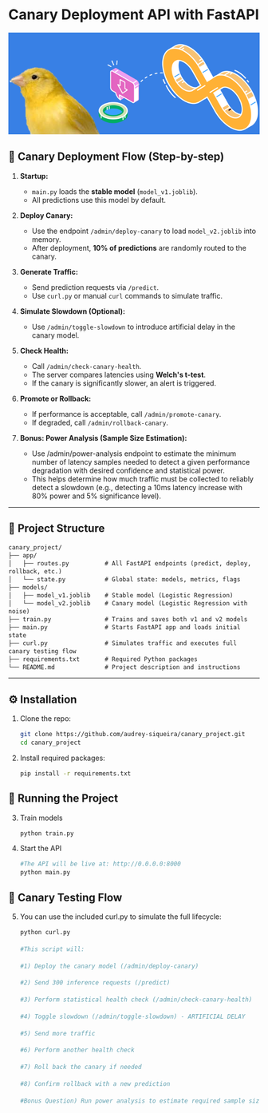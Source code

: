 # Canary Deployment API with FastAPI

![Architecture](image.png)


## 🔁 Canary Deployment Flow (Step-by-step)

1. **Startup:**
   - `main.py` loads the **stable model** (`model_v1.joblib`).
   - All predictions use this model by default.

2. **Deploy Canary:**
   - Use the endpoint `/admin/deploy-canary` to load `model_v2.joblib` into memory.
   - After deployment, **10% of predictions** are randomly routed to the canary.

3. **Generate Traffic:**
   - Send prediction requests via `/predict`.
   - Use `curl.py` or manual `curl` commands to simulate traffic.

4. **Simulate Slowdown (Optional):**
   - Use `/admin/toggle-slowdown` to introduce artificial delay in the canary model.

5. **Check Health:**
   - Call `/admin/check-canary-health`.
   - The server compares latencies using **Welch's t-test**.
   - If the canary is significantly slower, an alert is triggered.

6. **Promote or Rollback:**
   - If performance is acceptable, call `/admin/promote-canary`.
   - If degraded, call `/admin/rollback-canary`.

7. **Bonus: Power Analysis (Sample Size Estimation):**
   - Use /admin/power-analysis endpoint to estimate the minimum number of latency samples needed to detect a given performance degradation with desired confidence and statistical power.
   - This helps determine how much traffic must be collected to reliably detect a slowdown (e.g., detecting a 10ms latency increase with 80% power and 5% significance level).


---


## 📁 Project Structure


```
canary_project/
├── app/
│   ├── routes.py          # All FastAPI endpoints (predict, deploy, rollback, etc.)
│   └── state.py           # Global state: models, metrics, flags
├── models/
│   ├── model_v1.joblib    # Stable model (Logistic Regression)
│   └── model_v2.joblib    # Canary model (Logistic Regression with noise)
├── train.py               # Trains and saves both v1 and v2 models
├── main.py                # Starts FastAPI app and loads initial state
├── curl.py                # Simulates traffic and executes full canary testing flow
├── requirements.txt       # Required Python packages
└── README.md              # Project description and instructions
```



---

## ⚙️ Installation

1. Clone the repo:
   ```bash
   git clone https://github.com/audrey-siqueira/canary_project.git
   cd canary_project

2. Install required packages:
   ```bash
   pip install -r requirements.txt


## 🚀 Running the Project
  
3. Train models
    ```bash
   python train.py
    
4. Start the API
   ```bash
   #The API will be live at: http://0.0.0.0:8000
   python main.py

## 🔁 Canary Testing Flow

5. You can use the included curl.py to simulate the full lifecycle:
   ```bash
   python curl.py

   #This script will:
   
   #1) Deploy the canary model (/admin/deploy-canary)
   
   #2) Send 300 inference requests (/predict)
   
   #3) Perform statistical health check (/admin/check-canary-health)
   
   #4) Toggle slowdown (/admin/toggle-slowdown) - ARTIFICIAL DELAY
   
   #5) Send more traffic
   
   #6) Perform another health check
   
   #7) Roll back the canary if needed
   
   #8) Confirm rollback with a new prediction

   #Bonus Question) Run power analysis to estimate required sample size (/admin/power-analysis)
